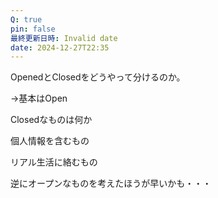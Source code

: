 ```yaml
---
Q: true
pin: false
最終更新日時: Invalid date
date: 2024-12-27T22:35
---
```

  

OpenedとClosedをどうやって分けるのか。

→基本はOpen

Closedなものは何か

  

個人情報を含むもの

リアル生活に絡むもの

  

逆にオープンなものを考えたほうが早いかも・・・